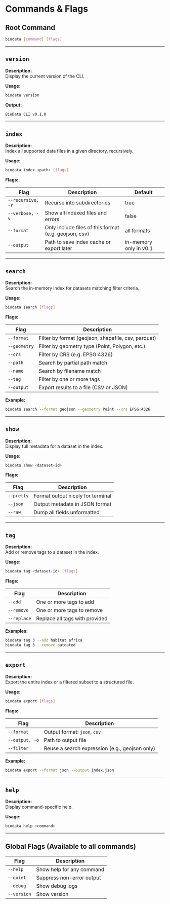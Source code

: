 # Commands & Flags

## Root Command

```bash
biodata [command] [flags]
```

---

## `version`

**Description:**  
Display the current version of the CLI.

**Usage:**

```bash
biodata version
```

**Output:**

```bash
BioData CLI v0.1.0
```

---

## `index`

**Description:**  
Index all supported data files in a given directory, recursively.

**Usage:**

```bash
biodata index <path> [flags]
```

**Flags:**

|Flag|Description|Default|
|---|---|---|
|`--recursive, -r`|Recurse into subdirectories|true|
|`--verbose, -v`|Show all indexed files and errors|false|
|`--format`|Only include files of this format (e.g. geojson, csv)|all formats|
|`--output`|Path to save index cache or export later|in-memory only in v0.1|

---

## `search`

**Description:**  
Search the in-memory index for datasets matching filter criteria.

**Usage:**

```bash
biodata search [flags]
```

**Flags:**

|Flag|Description|
|---|---|
|`--format`|Filter by format (geojson, shapefile, csv, parquet)|
|`--geometry`|Filter by geometry type (Point, Polygon, etc.)|
|`--crs`|Filter by CRS (e.g. EPSG:4326)|
|`--path`|Search by partial path match|
|`--name`|Search by filename match|
|`--tag`|Filter by one or more tags|
|`--output`|Export results to a file (CSV or JSON)|

**Example:**

```bash
biodata search --format geojson --geometry Point --crs EPSG:4326
```

---

## `show`

**Description:**  
Display full metadata for a dataset in the index.

**Usage:**

```bash
biodata show <dataset-id>
```

**Flags:**

|Flag|Description|
|---|---|
|`--pretty`|Format output nicely for terminal|
|`--json`|Output metadata in JSON format|
|`--raw`|Dump all fields unformatted|

---

## `tag`

**Description:**  
Add or remove tags to a dataset in the index.

**Usage:**

```bash
biodata tag <dataset-id> [flags]
```

**Flags:**

|Flag|Description|
|---|---|
|`--add`|One or more tags to add|
|`--remove`|One or more tags to remove|
|`--replace`|Replace all tags with provided|

**Examples:**

```bash
biodata tag 3 --add habitat africa
biodata tag 3 --remove outdated
```

---

## `export`

**Description:**  
Export the entire index or a filtered subset to a structured file.

**Usage:**

```bash
biodata export [flags]
```

**Flags:**

|Flag|Description|
|---|---|
|`--format`|Output format: `json`, `csv`|
|`--output, -o`|Path to output file|
|`--filter`|Reuse a search expression (e.g., geojson only)|

**Example:**

```bash
biodata export --format json --output index.json
```

---

## `help`

**Description:**  
Display command-specific help.

**Usage:**

```bash
biodata help <command>
```

---

## Global Flags (Available to all commands)

|Flag|Description|
|---|---|
|`--help`|Show help for any command|
|`--quiet`|Suppress non-error output|
|`--debug`|Show debug logs|
|`--version`|Show version|
